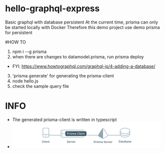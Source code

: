 # hello-graphql-express
Basic graphql with database persistent
At the current time, prisma can only be started locally with Docker
Therefore this demo project use demo prisma for persistent

#HOW TO
1. npm i --g prisma
2. when there are changes to datamodel.prisma, run prisma deploy
 - FYI: https://www.howtographql.com/graphql-js/4-adding-a-database/
3. 'prisma generate' for generating the prisma-client
4. node hello.js
5. check the sample query file

# INFO
- The generated prisma-client is written in typescript
- <img alt="Architect of Prisma" src="./architecture.png" /> 

